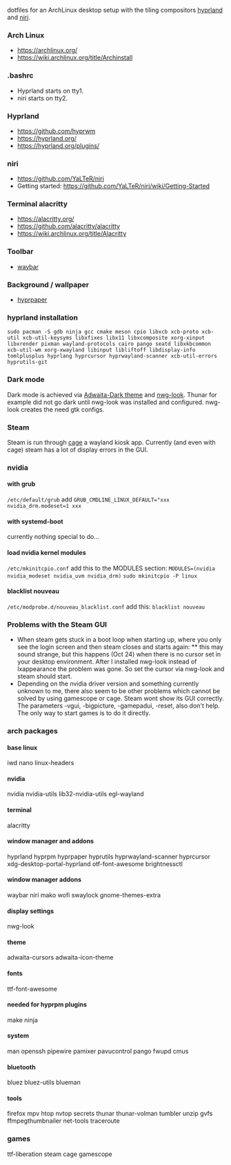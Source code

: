 dotfiles for an ArchLinux desktop setup with the tiling compositors [hyprland](https://github.com/hyprwm) and [niri](https://github.com/YaLTeR/niri).

### Arch Linux
* https://archlinux.org/
* https://wiki.archlinux.org/title/Archinstall

### .bashrc
- Hyprland starts on tty1.
- niri starts on tty2.

### Hyprland
* https://github.com/hyprwm
* https://hyprland.org/
* https://hyprland.org/plugins/

### niri
* https://github.com/YaLTeR/niri
* Getting started: https://github.com/YaLTeR/niri/wiki/Getting-Started

### Terminal alacritty
* https://alacritty.org/
* https://github.com/alacritty/alacritty
* https://wiki.archlinux.org/title/Alacritty

### Toolbar
* [waybar](https://github.com/Alexays/Waybar)

### Background / wallpaper
* [hyprpaper](https://github.com/hyprwm/hyprpaper)

### hyprland installation
```sudo pacman -S gdb ninja gcc cmake meson cpio libxcb xcb-proto xcb-util xcb-util-keysyms libxfixes libx11 libxcomposite xorg-xinput libxrender pixman wayland-protocols cairo pango seatd libxkbcommon xcb-util-wm xorg-xwayland libinput libliftoff libdisplay-info tomlplusplus hyprlang hyprcursor hyprwayland-scanner xcb-util-errors hyprutils-git```

### Dark mode
Dark mode is achieved via [Adwaita-Dark theme](https://aur.archlinux.org/packages/adwaita-dark) and [nwg-look](https://github.com/nwg-piotr/nwg-look).
Thunar for example did not go dark until nwg-look was installed and configured. nwg-look creates the need gtk configs.

### Steam
Steam is run through [cage](https://www.hjdskes.nl/projects/cage/) a wayland kiosk app. Currently (and even with cage) steam has a lot of display errors in the GUI.

### nvidia

#### with grub
```/etc/default/grub```
add
```GRUB_CMDLINE_LINUX_DEFAULT="xxx nvidia_drm.modeset=1 xxx```

#### with systemd-boot
currently nothing special to do...

#### load nvidia kernel modules
```/etc/mkinitcpio.conf```
add this to the MODULES section:
```MODULES=(nvidia nvidia_modeset nvidia_uvm nvidia_drm)```
```sudo mkinitcpio -P linux```

#### blacklist nouveau
```/etc/modprobe.d/nouveau_blacklist.conf```
add this:
```blacklist nouveau```

### Problems with the Steam GUI

* When steam gets stuck in a boot loop when starting up, where you only see the login screen and then steam closes and starts again:
** this may sound strange, but this happens (Oct 24) when there is no cursor set in your desktop environment. After I installed nwg-look instead of lxappearance the problem was gone. So set the cursor via nwg-look and steam should start.
* Depending on the nvidia driver version and something currently unknown to me, there also seem to be other problems which cannot be solved by using gamescope or cage. Steam wont show its GUI correctly. The parameters -vgui, -bigpicture, -gamepadui, -reset, also don't help. The only way to start games is to do it directly. 


### arch packages

#### base linux
iwd
nano
linux-headers

#### nvidia
nvidia
nvidia-utils
lib32-nvidia-utils
egl-wayland

#### terminal
alacritty

#### window manager and addons
hyprland
hyprpm
hyprpaper
hyprutils
hyprwayland-scanner
hyprcursor
xdg-desktop-portal-hyprland
otf-font-awesome
brightnessctl

#### window manager addons
waybar
niri
mako
wofi
swaylock
gnome-themes-extra

#### display settings
nwg-look

#### theme
adwaita-cursors
adwaita-icon-theme

#### fonts
ttf-font-awesome

#### needed for hyprpm plugins
make 
ninja

#### system
man
openssh
pipewire
pamixer
pavucontrol
pango
fwupd
cmus

#### bluetooth
bluez
bluez-utils
blueman

#### tools
firefox
mpv
htop
nvtop
secrets
thunar
thunar-volman
tumbler
unzip
gvfs
ffmpegthumbnailer
net-tools
traceroute

### games
ttf-liberation
steam
cage
gamescope
